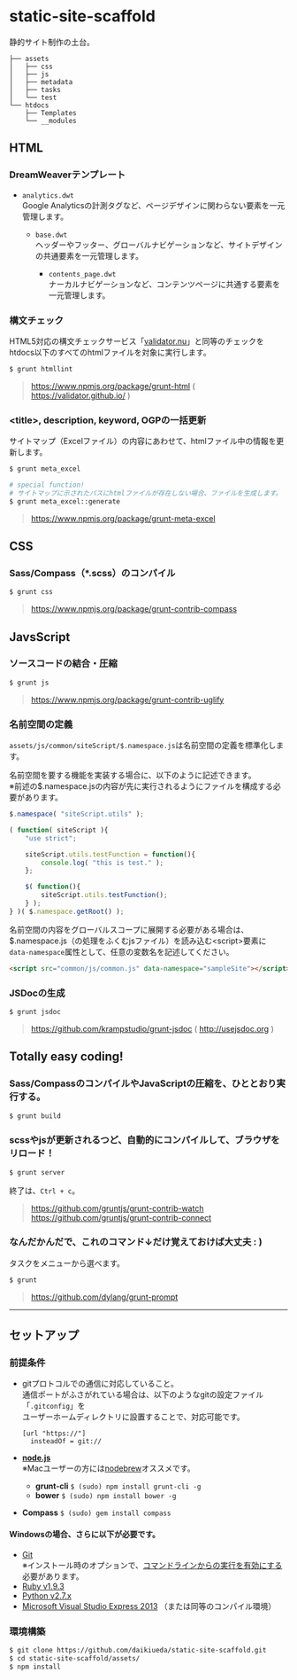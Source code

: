 static-site-scaffold
====================

静的サイト制作の土台。

```
├── assets
│   ├── css
│   ├── js
│   ├── metadata
│   ├── tasks
│   └── test
└── htdocs
    ├── Templates
    └── __modules
```


## HTML

### DreamWeaverテンプレート

* `analytics.dwt`  
  Google Analyticsの計測タグなど、ページデザインに関わらない要素を一元管理します。

  * `base.dwt`  
    ヘッダーやフッター、グローバルナビゲーションなど、サイトデザインの共通要素を一元管理します。

    * `contents_page.dwt`  
      ナーカルナビゲーションなど、コンテンツページに共通する要素を一元管理します。

### 構文チェック

HTML5対応の構文チェックサービス「[validator.nu](http://validator.nu/)」と同等のチェックを  
htdocs以下のすべてのhtmlファイルを対象に実行します。

```Bash
$ grunt htmllint
```
> https://www.npmjs.org/package/grunt-html ( https://validator.github.io/ )

### &lt;title&gt;, description, keyword, OGPの一括更新

サイトマップ（Excelファイル）の内容にあわせて、htmlファイル中の情報を更新します。

```Bash
$ grunt meta_excel

# special function!
# サイトマップに示されたパスにhtmlファイルが存在しない場合、ファイルを生成します。
$ grunt meta_excel::generate
```
> https://www.npmjs.org/package/grunt-meta-excel


## CSS

### Sass/Compass（*.scss）のコンパイル

```Bash
$ grunt css
```
> https://www.npmjs.org/package/grunt-contrib-compass


## JavsScript

### ソースコードの結合・圧縮

```Bash
$ grunt js
```
> https://www.npmjs.org/package/grunt-contrib-uglify

### 名前空間の定義

`assets/js/common/siteScript/$.namespace.js`は名前空間の定義を標準化します。

名前空間を要する機能を実装する場合に、以下のように記述できます。  
※前述の$.namespace.jsの内容が先に実行されるようにファイルを構成する必要があります。

```JavaScript
$.namespace( "siteScript.utils" );

( function( siteScript ){
    "use strict";

    siteScript.utils.testFunction = function(){
        console.log( "this is test." );
    };

    $( function(){
        siteScript.utils.testFunction();
    } );
} )( $.namespace.getRoot() );
```

名前空間の内容をグローバルスコープに展開する必要がある場合は、  
$.namespace.js（の処理をふくむjsファイル）を読み込む&lt;script&gt;要素に  
`data-namespace`属性として、任意の変数名を記述してください。

```HTML
<script src="common/js/common.js" data-namespace="sampleSite"></script>
```

### JSDocの生成

```Bash
$ grunt jsdoc
```
> https://github.com/krampstudio/grunt-jsdoc ( http://usejsdoc.org )


## Totally easy coding!

### Sass/CompassのコンパイルやJavaScriptの圧縮を、ひととおり実行する。

```Bash
$ grunt build
```

### scssやjsが更新されるつど、自動的にコンパイルして、ブラウザをリロード！

```Bash
$ grunt server
```

終了は、```Ctrl + c```。

> https://github.com/gruntjs/grunt-contrib-watch  
https://github.com/gruntjs/grunt-contrib-connect

### なんだかんだで、これのコマンド↓だけ覚えておけば大丈夫 : )

タスクをメニューから選べます。

```Bash
$ grunt
```
> https://github.com/dylang/grunt-prompt

--------


## セットアップ

### 前提条件

* gitプロトコルでの通信に対応していること。  
  通信ポートがふさがれている場合は、以下のようなgitの設定ファイル「```.gitconfig```」を  
  ユーザーホームディレクトリに設置することで、対応可能です。
  ```
  [url "https://"]
    insteadOf = git://
  ```

* __[node.js](http://nodejs.org/)__  
  ※Macユーザーの方には[nodebrew](https://github.com/hokaccha/nodebrew)オススメです。
  * __grunt-cli__ ```$ (sudo) npm install grunt-cli -g```
  * __bower__ ```$ (sudo) npm install bower -g```

* __Compass__ ```$ (sudo) gem install compass```

#### Windowsの場合、さらに以下が必要です。

* [Git](http://git-scm.com/downloads)  
  ※インストール時のオプションで、[コマンドラインからの実行を有効にする](http://bower.io/#a-note-for-windows-users)必要があります。
* [Ruby v1.9.3](http://rubyinstaller.org/downloads/)
* [Python v2.7.x](http://www.python.jp/download/)
* [Microsoft Visual Studio Express 2013](http://www.microsoft.com/ja-jp/download/details.aspx?id=40787) （または同等のコンパイル環境）

### 環境構築

```Bash
$ git clone https://github.com/daikiueda/static-site-scaffold.git
$ cd static-site-scaffold/assets/
$ npm install
```
